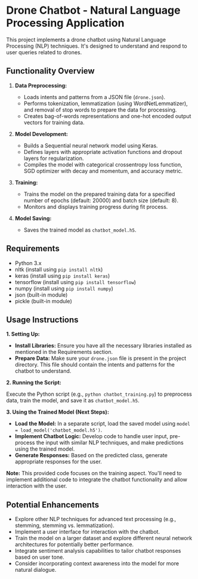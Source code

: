 # Drone Chatbot -  Natural Language Processing Application

This project implements a drone chatbot using Natural Language Processing (NLP) techniques. It's designed to understand and respond to user queries related to drones.

## Functionality Overview

1. **Data Preprocessing:**
   - Loads intents and patterns from a JSON file (`drone.json`).
   - Performs tokenization, lemmatization (using WordNetLemmatizer), and removal of stop words to prepare the data for processing.
   - Creates bag-of-words representations and one-hot encoded output vectors for training data.

2. **Model Development:**
   - Builds a Sequential neural network model using Keras.
   - Defines layers with appropriate activation functions and dropout layers for regularization.
   - Compiles the model with categorical crossentropy loss function, SGD optimizer with decay and momentum, and accuracy metric.

3. **Training:**
   - Trains the model on the prepared training data for a specified number of epochs (default: 20000) and batch size (default: 8).
   - Monitors and displays training progress during fit process.

4. **Model Saving:**
   - Saves the trained model as `chatbot_model.h5`.

## Requirements

* Python 3.x
* nltk (install using `pip install nltk`)
* keras (install using `pip install keras`)
* tensorflow (install using `pip install tensorflow`)
* numpy (install using `pip install numpy`)
* json (built-in module)
* pickle (built-in module)

## Usage Instructions

**1. Setting Up:**

   - **Install Libraries:** Ensure you have all the necessary libraries installed as mentioned in the Requirements section.
   - **Prepare Data:** Make sure your `drone.json` file is present in the project directory. This file should contain the intents and patterns for the chatbot to understand.

**2. Running the Script:**

   Execute the Python script (e.g., `python chatbot_training.py`) to preprocess data, train the model, and save it as `chatbot_model.h5`.

**3. Using the Trained Model (Next Steps):**

   - **Load the Model:** In a separate script, load the saved model using `model = load_model('chatbot_model.h5')`.
   - **Implement Chatbot Logic:** Develop code to handle user input, pre-process the input with similar NLP techniques, and make predictions using the trained model.
   - **Generate Responses:** Based on the predicted class, generate appropriate responses for the user.

**Note:** This provided code focuses on the training aspect. You'll need to implement additional code to integrate the chatbot functionality and allow interaction with the user.

## Potential Enhancements

* Explore other NLP techniques for advanced text processing (e.g., stemming, stemming vs. lemmatization).
* Implement a user interface for interaction with the chatbot.
* Train the model on a larger dataset and explore different neural network architectures for potentially better performance.
* Integrate sentiment analysis capabilities to tailor chatbot responses based on user tone.
* Consider incorporating context awareness into the model for more natural dialogue.



